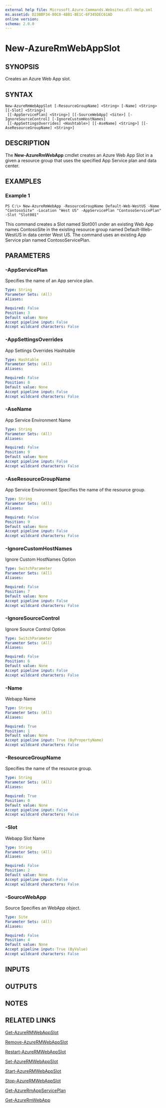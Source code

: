 ```yaml
---
external help file: Microsoft.Azure.Commands.Websites.dll-Help.xml
ms.assetid: D23BBF34-80C0-48B1-8E1C-6F345DEC61AD
online version: 
schema: 2.0.0
---
```


# New-AzureRmWebAppSlot

## SYNOPSIS
Creates an Azure Web App slot.

## SYNTAX

```
New-AzureRmWebAppSlot [-ResourceGroupName] <String> [-Name] <String> [[-Slot] <String>]
 [[-AppServicePlan] <String>] [[-SourceWebApp] <Site>] [-IgnoreSourceControl] [-IgnoreCustomHostNames]
 [[-AppSettingsOverrides] <Hashtable>] [[-AseName] <String>] [[-AseResourceGroupName] <String>]
```

## DESCRIPTION
The **New-AzureRmWebApp** cmdlet creates an Azure Web App Slot in a given a resource group that uses the specified App Service plan and data center.

## EXAMPLES

### Example 1
```
PS C:\> New-AzureRmWebApp -ResourceGroupName Default-Web-WestUS -Name "ContosoSite" -Location "West US" -AppServicePlan "ContosoServicePlan" -Slot "Slot001"
```

This command creates a Slot named Slot001 under an existing Web App names ContosoSite in the existing resource group named Default-Web-WestUS in data center West US.
The command uses an existing App Service plan named ContosoServicePlan.

## PARAMETERS

### -AppServicePlan
Specifies the name of an App service plan.

```yaml
Type: String
Parameter Sets: (All)
Aliases: 

Required: False
Position: 3
Default value: None
Accept pipeline input: False
Accept wildcard characters: False
```

### -AppSettingsOverrides
App Settings Overrides Hashtable

```yaml
Type: Hashtable
Parameter Sets: (All)
Aliases: 

Required: False
Position: 8
Default value: None
Accept pipeline input: False
Accept wildcard characters: False
```

### -AseName
App Service Environment Name

```yaml
Type: String
Parameter Sets: (All)
Aliases: 

Required: False
Position: 9
Default value: None
Accept pipeline input: False
Accept wildcard characters: False
```

### -AseResourceGroupName
App Service Environment Specifies the name of the resource group.

```yaml
Type: String
Parameter Sets: (All)
Aliases: 

Required: False
Position: 9
Default value: None
Accept pipeline input: False
Accept wildcard characters: False
```

### -IgnoreCustomHostNames
Ignore Custom HostNames Option

```yaml
Type: SwitchParameter
Parameter Sets: (All)
Aliases: 

Required: False
Position: 7
Default value: None
Accept pipeline input: False
Accept wildcard characters: False
```

### -IgnoreSourceControl
Ignore Source Control Option

```yaml
Type: SwitchParameter
Parameter Sets: (All)
Aliases: 

Required: False
Position: 6
Default value: None
Accept pipeline input: False
Accept wildcard characters: False
```

### -Name
Webapp Name

```yaml
Type: String
Parameter Sets: (All)
Aliases: 

Required: True
Position: 1
Default value: None
Accept pipeline input: True (ByPropertyName)
Accept wildcard characters: False
```

### -ResourceGroupName
Specifies the name of the resource group.

```yaml
Type: String
Parameter Sets: (All)
Aliases: 

Required: True
Position: 0
Default value: None
Accept pipeline input: False
Accept wildcard characters: False
```

### -Slot
Webapp Slot Name

```yaml
Type: String
Parameter Sets: (All)
Aliases: 

Required: False
Position: 2
Default value: None
Accept pipeline input: False
Accept wildcard characters: False
```

### -SourceWebApp
Source Specifies an WebApp object.

```yaml
Type: Site
Parameter Sets: (All)
Aliases: 

Required: False
Position: 4
Default value: None
Accept pipeline input: True (ByValue)
Accept wildcard characters: False
```

## INPUTS

## OUTPUTS

## NOTES

## RELATED LINKS

[Get-AzureRMWebAppSlot](./Get-AzureRMWebAppSlot.md)

[Remove-AzureRMWebAppSlot](./Remove-AzureRMWebAppSlot.md)

[Restart-AzureRMWebAppSlot](./Restart-AzureRMWebAppSlot.md)

[Set-AzureRMWebAppSlot](./Set-AzureRMWebAppSlot.md)

[Start-AzureRMWebAppSlot](./Start-AzureRMWebAppSlot.md)

[Stop-AzureRMWebAppSlot](./Stop-AzureRMWebAppSlot.md)

[Get-AzureRmAppServicePlan](./Get-AzureRmAppServicePlan.md)

[Get-AzureRmWebApp](./Get-AzureRmWebApp.md)
